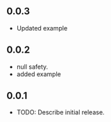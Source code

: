 
## 0.0.3

* Updated example

## 0.0.2

* null safety.
* added example


## 0.0.1

* TODO: Describe initial release.

